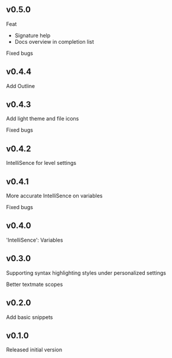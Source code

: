 ## v0.5.0

Feat

* Signature help
* Docs overview in completion list

Fixed bugs

## v0.4.4

Add Outline

## v0.4.3

Add light theme and file icons

Fixed bugs

## v0.4.2

IntelliSence for level settings

## v0.4.1

More accurate IntelliSence on variables

Fixed bugs

## v0.4.0

'IntelliSence': Variables

## v0.3.0

Supporting syntax highlighting styles under personalized settings

Better textmate scopes

## v0.2.0

Add basic snippets

## v0.1.0

Released initial version
